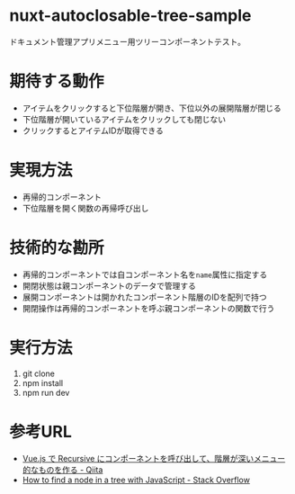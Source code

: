 # nuxt-autoclosable-tree-sample
ドキュメント管理アプリメニュー用ツリーコンポーネントテスト。

# 期待する動作
* アイテムをクリックすると下位階層が開き、下位以外の展開階層が閉じる
* 下位階層が開いているアイテムをクリックしても閉じない
* クリックするとアイテムIDが取得できる

# 実現方法
* 再帰的コンポーネント
* 下位階層を開く関数の再帰呼び出し

# 技術的な勘所
* 再帰的コンポーネントでは自コンポーネント名を`name`属性に指定する
* 開閉状態は親コンポーネントのデータで管理する
* 展開コンポーネントは開かれたコンポーネント階層のIDを配列で持つ
* 開閉操作は再帰的コンポーネントを呼ぶ親コンポーネントの関数で行う

# 実行方法
1. git clone
2. npm install
3. npm run dev

# 参考URL
* [Vue.js で Recursive にコンポーネントを呼び出して、階層が深いメニュー的なものを作る - Qiita](https://qiita.com/superyusuke/items/ef23435c93be3c23a5a7)
* [How to find a node in a tree with JavaScript - Stack Overflow](https://stackoverflow.com/questions/9133500/how-to-find-a-node-in-a-tree-with-javascript)
